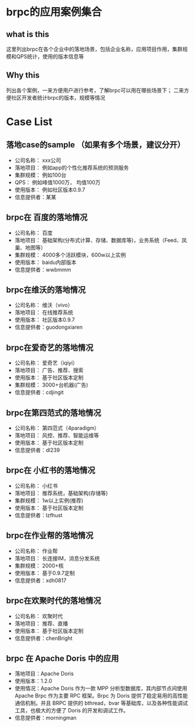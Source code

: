 # brpc的应用案例集合

## what is this
这里列出brpc在各个企业中的落地场景，包括企业名称，应用项目作用，集群规模和QPS统计，使用的版本信息等

## Why this
列出各个案例，一来方便用户进行参考，了解brpc可以用在哪些场景下；
二来方便社区开发者统计brpc的版本，规模等情况

# Case List
## 落地case的sample （如果有多个场景，建议分开）
* 公司名称： xxx公司
* 落地项目： 例如app的个性化推荐系统的预测服务
* 集群规模： 例如100台
* QPS： 例如峰值1000万， 均值100万
* 使用版本： 例如社区版本0.9.7
* 信息提供者：某某

## brpc在 百度的落地情况
* 公司名称： 百度
* 落地项目： 基础架构(分布式计算、存储、数据库等)，业务系统（Feed、凤巢、地图等）
* 集群规模： 4000多个活跃模块，600w以上实例
* 使用版本： baidu内部版本
* 信息提供者：wwbmmm

## brpc在维沃的落地情况
* 公司名称： 维沃（vivo）
* 落地项目： 在线推荐系统
* 使用版本： 社区版本0.9.7
* 信息提供者：guodongxiaren

## brpc在爱奇艺的落地情况
* 公司名称： 爱奇艺（iqiyi）
* 落地项目： 广告、推荐、搜索
* 使用版本： 基于社区版本定制
* 集群规模： 3000+台机器(广告)
* 信息提供者：cdjingit

## brpc在第四范式的落地情况
* 公司名称： 第四范式（4paradigm）
* 落地项目： 风控、推荐、智能运维等
* 使用版本： 基于社区版本定制
* 信息提供者：dl239

## brpc在 小红书的落地情况
* 公司名称： 小红书
* 落地项目： 推荐系统，基础架构(存储等)
* 集群规模： 1w以上实例(推荐)
* 使用版本： 基于社区版本定制
* 信息提供者：lzfhust

## brpc在作业帮的落地情况
* 公司名称： 作业帮
* 落地项目： 长连接IM，消息分发系统
* 集群规模： 2000+核
* 使用版本： 基于0.9.7定制
* 信息提供者：xdh0817

## brpc在欢聚时代的落地情况
* 公司名称： 欢聚时代
* 落地项目： 推荐、直播
* 使用版本： 基于社区版本定制
* 信息提供者：chenBright

## brpc 在 Apache Doris 中的应用
* 落地项目：Apache Doris
* 使用版本：1.2.0
* 使用情况：Apache Doris 作为一款 MPP 分析型数据库，其内部节点间使用 Apache Brpc 作为主要 RPC 框架。Brpc 为 Doris 提供了稳定易用的高性能通信机制。并且 BRPC 提供的 bthread，bvar 等基础库，以及各种性能调试工具，也极大的方便了 Doris 的开发和调试工作。
* 信息提供者：morningman
